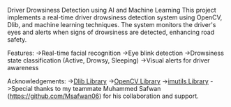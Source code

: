 Driver Drowsiness Detection using AI and Machine Learning
This project implements a real-time driver drowsiness detection system using OpenCV, Dlib, and machine learning techniques. The system monitors the driver's eyes and alerts when signs of drowsiness are detected, enhancing road safety.

Features:
->Real-time facial recognition
->Eye blink detection
->Drowsiness state classification (Active, Drowsy, Sleeping)
->Visual alerts for driver awareness

Acknowledgements:
->[Dlib Library](http://dlib.net/)
->[OpenCV Library](https://opencv.org/)
->[imutils Library](https://github.com/jrosebr1/imutils)
->Special thanks to my teammate Muhammed Safwan (https://github.com/Msafwan06) for his collaboration and support.
